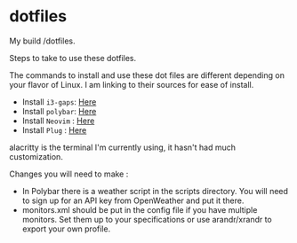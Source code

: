 # dotfiles
My build /dotfiles.

Steps to take to use these dotfiles.

The commands to install and use these dot files are different depending on your flavor of Linux. I am linking to their sources for ease of install.

* Install `i3-gaps`: [Here](https://gist.github.com/boreycutts/6417980039760d9d9dac0dd2148d4783)
* Install `polybar`: [Here](https://github.com/polybar/polybar)
* Install `Neovim` : [Here](https://github.com/neovim/neovim/wiki/Installing-Neovim)
* Install `Plug`   : [Here](https://github.com/junegunn/vim-plug)


alacritty is the terminal I'm currently using, it hasn't had much customization.

Changes you will need to make :

* In Polybar there is a weather script in the scripts directory. You will need to sign up for an API key from OpenWeather and put it there.
* monitors.xml should be put in the config file if you have multiple monitors. Set them up to your specifications or use arandr/xrandr to export your own profile.
